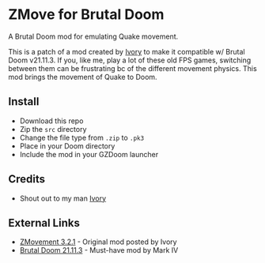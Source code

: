 # ZMove for Brutal Doom

A Brutal Doom mod for emulating Quake movement.

This is a patch of a mod created by [Ivory](https://forum.zdoom.org/viewtopic.php?f=43&t=65095) to make it compatible w/ Brutal Doom v21.11.3.  If you, like me, play a lot of these old FPS games, switching between them can be frustrating bc of the different movement physics.  This mod brings the movement of Quake to Doom.

## Install

- Download this repo
- Zip the ``src`` directory
- Change the file type from ``.zip`` to ``.pk3``
- Place in your Doom directory
- Include the mod in your GZDoom launcher

## Credits

- Shout out to my man [Ivory](https://forum.zdoom.org/viewtopic.php?f=43&t=65095)

## External Links

- [ZMovement 3.2.1](https://forum.zdoom.org/viewtopic.php?f=43&t=65095) - Original mod posted by Ivory
- [Brutal Doom 21.11.3](https://www.moddb.com/mods/brutal-doom) - Must-have mod by Mark IV